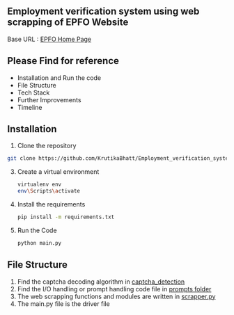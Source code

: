 ## Employment verification system using web scrapping of EPFO Website

Base URL : <a href="https://unifiedportal-epfo.epfindia.gov.in/publicPortal/no-auth/misReport/home/loadEstSearchHome/">EPFO Home Page</a>

## Please Find for reference
* Installation and Run the code
* File Structure
* Tech Stack
* Further Improvements
* Timeline

## Installation
1. Clone the repository
```sh
git clone https://github.com/KrutikaBhatt/Employment_verification_system
```
    
3. Create a virtual environment
    ```sh
    virtualenv env
    env\Scripts\activate
    ```
    
4. Install the requirements
    ```sh
    pip install -m requirements.txt
    ```
5. Run the Code
    ```sh
    python main.py
    ```

##  File Structure
1. Find the captcha decoding algorithm in <a href="https://github.com/KrutikaBhatt/Employment_verification_system/tree/master/captcha_detection">captcha_detection</a>
2. Find the I/O handling or prompt handling code file in <a href="https://github.com/KrutikaBhatt/Employment_verification_system/tree/master/prompts">prompts folder</a>
3. The web scrapping functions and modules are written in <a href="https://github.com/KrutikaBhatt/Employment_verification_system/blob/master/scraper.py">scrapper.py</a>
4. The main.py file is the driver file
